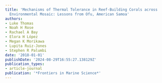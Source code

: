 ```yaml
---
title: 'Mechanisms of Thermal Tolerance in Reef-Building Corals across a Fine-Grained
  Environmental Mosaic: Lessons from Ofu, American Samoa'
authors:
- Luke Thomas
- Noah H Rose
- Rachael A Bay
- Elora H López
- Megan K Morikawa
- Lupita Ruiz-Jones
- Stephen R Palumbi
date: '2018-01-01'
publishDate: '2024-08-29T16:55:27.138129Z'
publication_types:
- article-journal
publication: '*Frontiers in Marine Science*'
---
```

